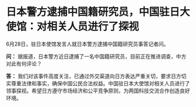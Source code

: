 

# 日本警方逮捕中国籍研究员，中国驻日大使馆：对相关人员进行了探视

6月28日，驻日本使馆发言人就日本警方逮捕中国籍研究员事答记者问。

**问：** 据报道，日本警方近日逮捕了一名中国籍研究员，目前正在推进调查，中方对此有何评论？

**答：**
我们对该事件高度关注，已通过外交渠道向日方表达严重关切，要求日方切实尊重法律和事实，确保中国公民合法权益。中国驻日本大使馆对相关人员进行了领事探视。希望日方遵守市场经济和公平竞争原则，为两国科技交流合作创造良好环境。

